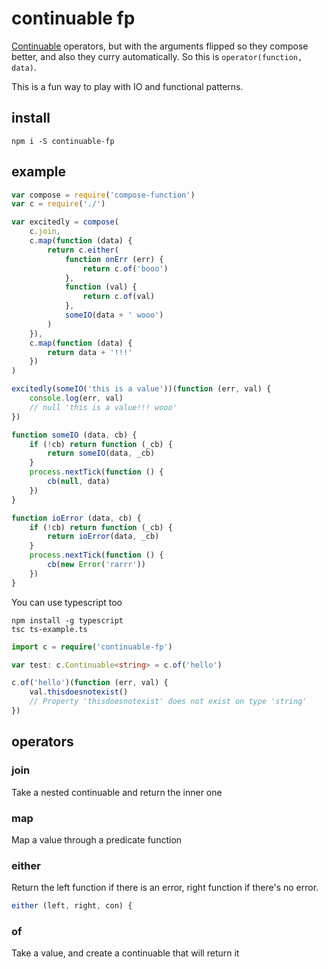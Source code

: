 # continuable fp

[Continuable](https://github.com/Raynos/continuable) operators, but with the arguments flipped so they compose better, and also they curry automatically. So this is `operator(function, data)`.

This is a fun way to play with IO and functional patterns.

## install
```
npm i -S continuable-fp
```

## example

```js
var compose = require('compose-function')
var c = require('./')

var excitedly = compose(
    c.join,
    c.map(function (data) {
        return c.either(
            function onErr (err) {
                return c.of('booo')
            },
            function (val) {
                return c.of(val)
            },
            someIO(data + ' wooo')
        )
    }),
    c.map(function (data) {
        return data + '!!!'
    })
)

excitedly(someIO('this is a value'))(function (err, val) {
    console.log(err, val)
    // null 'this is a value!!! wooo'
})

function someIO (data, cb) {
    if (!cb) return function (_cb) {
        return someIO(data, _cb)
    }
    process.nextTick(function () {
        cb(null, data)
    })
}

function ioError (data, cb) {
    if (!cb) return function (_cb) {
        return ioError(data, _cb)
    }
    process.nextTick(function () {
        cb(new Error('rarrr'))
    })
}
```

You can use typescript too

```
npm install -g typescript
tsc ts-example.ts
```

```typescript
import c = require('continuable-fp')

var test: c.Continuable<string> = c.of('hello')

c.of('hello')(function (err, val) {
    val.thisdoesnotexist()
    // Property 'thisdoesnotexist' does not exist on type 'string'
})
```

## operators

### join
Take a nested continuable and return the inner one

### map
Map a value through a predicate function

### either
Return the left function if there is an error, right function if there's no error.

```js
either (left, right, con) {
```

### of
Take a value, and create a continuable that will return it





